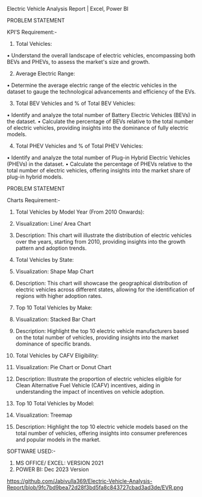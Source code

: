 Electric Vehicle Analysis Report | Excel, Power BI

PROBLEM STATEMENT

 KPI’S Requirement:-

 1. Total Vehicles:

• Understand the overall landscape of electric vehicles, encompassing both BEVs and PHEVs, to assess the 
market's size and growth.

 2. Average Electric Range:

• Determine the average electric range of the electric vehicles in the dataset to gauge the technological 
advancements and efficiency of the EVs.

 3. Total BEV Vehicles and % of Total BEV Vehicles:

• Identify and analyze the total number of Battery Electric Vehicles (BEVs) in the dataset.
• Calculate the percentage of BEVs relative to the total number of electric vehicles, providing insights into 
the dominance of fully electric models.

 4. Total PHEV Vehicles and % of Total PHEV Vehicles:

• Identify and analyze the total number of Plug-in Hybrid Electric Vehicles (PHEVs) in the dataset.
• Calculate the percentage of PHEVs relative to the total number of electric vehicles, offering insights into 
the market share of plug-in hybrid models.


PROBLEM STATEMENT

 Charts Requirement:-

 1. Total Vehicles by Model Year (From 2010 Onwards):

1. Visualization: Line/ Area Chart
2. Description: This chart will illustrate the distribution of electric vehicles over the years, starting from 2010, 
providing insights into the growth pattern and adoption trends.

2. Total Vehicles by State:

1. Visualization: Shape Map Chart 
2. Description: This chart will showcase the geographical distribution of electric vehicles across different 
states, allowing for the identification of regions with higher adoption rates.

3. Top 10 Total Vehicles by Make:

1. Visualization: Stacked Bar Chart 
2. Description: Highlight the top 10 electric vehicle manufacturers based on the total number of vehicles, 
providing insights into the market dominance of specific brands.

4. Total Vehicles by CAFV Eligibility:

1. Visualization: Pie Chart or Donut Chart
2. Description: Illustrate the proportion of electric vehicles eligible for Clean Alternative Fuel Vehicle (CAFV) 
incentives, aiding in understanding the impact of incentives on vehicle adoption.

5. Top 10 Total Vehicles by Model:

1. Visualization: Treemap
2. Description: Highlight the top 10 electric vehicle models based on the total number of vehicles, offering 
insights into consumer preferences and popular models in the market.


SOFTWARE USED:-

 1. MS OFFICE/ EXCEL: VERSION 2021
 2. POWER BI: Dec 2023 Version




https://github.com/Jabivulla369/Electric-Vehicle-Analysis-Report/blob/9fc7bd9bea72d28f3bd5fa8c843727cbad3ad3de/EVR.png
